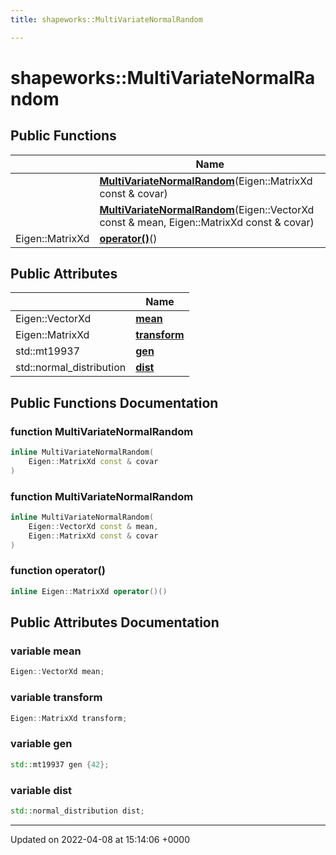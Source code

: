 ```yaml
---
title: shapeworks::MultiVariateNormalRandom

---
```


# shapeworks::MultiVariateNormalRandom





## Public Functions

|                | Name           |
| -------------- | -------------- |
| | **[MultiVariateNormalRandom](../Classes/structshapeworks_1_1MultiVariateNormalRandom.md#function-multivariatenormalrandom)**(Eigen::MatrixXd const & covar) |
| | **[MultiVariateNormalRandom](../Classes/structshapeworks_1_1MultiVariateNormalRandom.md#function-multivariatenormalrandom)**(Eigen::VectorXd const & mean, Eigen::MatrixXd const & covar) |
| Eigen::MatrixXd | **[operator()](../Classes/structshapeworks_1_1MultiVariateNormalRandom.md#function-operator())**() |

## Public Attributes

|                | Name           |
| -------------- | -------------- |
| Eigen::VectorXd | **[mean](../Classes/structshapeworks_1_1MultiVariateNormalRandom.md#variable-mean)**  |
| Eigen::MatrixXd | **[transform](../Classes/structshapeworks_1_1MultiVariateNormalRandom.md#variable-transform)**  |
| std::mt19937 | **[gen](../Classes/structshapeworks_1_1MultiVariateNormalRandom.md#variable-gen)**  |
| std::normal_distribution | **[dist](../Classes/structshapeworks_1_1MultiVariateNormalRandom.md#variable-dist)**  |

## Public Functions Documentation

### function MultiVariateNormalRandom

```cpp
inline MultiVariateNormalRandom(
    Eigen::MatrixXd const & covar
)
```


### function MultiVariateNormalRandom

```cpp
inline MultiVariateNormalRandom(
    Eigen::VectorXd const & mean,
    Eigen::MatrixXd const & covar
)
```


### function operator()

```cpp
inline Eigen::MatrixXd operator()()
```


## Public Attributes Documentation

### variable mean

```cpp
Eigen::VectorXd mean;
```


### variable transform

```cpp
Eigen::MatrixXd transform;
```


### variable gen

```cpp
std::mt19937 gen {42};
```


### variable dist

```cpp
std::normal_distribution dist;
```


-------------------------------

Updated on 2022-04-08 at 15:14:06 +0000